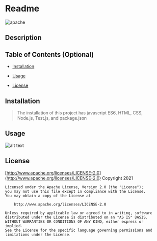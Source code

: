 # Readme

![apache](https://img.shields.io/badge/license-apache-brightgreen)

## Description





## Table of Contents (Optional)

- [Installation](#installation)

- [Usage](#usage)

- [License](#license)


## Installation

>The installation of this project has javascript ES6, HTML, CSS, Node.js, 
    Test.js, and package.json



## Usage

![alt text](./Assets/image/TeamGen.PNG)


 
## License

[http://www.apache.org/licenses/LICENSE-2.0](http://www.apache.org/licenses/LICENSE-2.0)
Copyright 2021 

    Licensed under the Apache License, Version 2.0 (the "License");
    you may not use this file except in compliance with the License.
    You may obtain a copy of the License at
    
        http://www.apache.org/licenses/LICENSE-2.0
    
    Unless required by applicable law or agreed to in writing, software
    distributed under the License is distributed on an "AS IS" BASIS,
    WITHOUT WARRANTIES OR CONDITIONS OF ANY KIND, either express or implied.
    See the License for the specific language governing permissions and
    limitations under the License.
